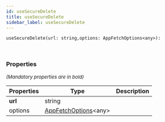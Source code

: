 ```yaml
---
id: useSecureDelete
title: useSecureDelete
sidebar_label: useSecureDelete
---
```


```tsx
useSecureDelete(url: string,options: AppFetchOptions<any>): 
```
<br/>



### Properties

<font size="2"><i>(Mandatory properties are in bold)</i></font>

| Properties | Type | Description |
| --------- | ---- | ----------- |
| **url** | string |  |
| options | [AppFetchOptions](/framework-api/interfaces/AppFetchOptions.md)<any\> |  |
